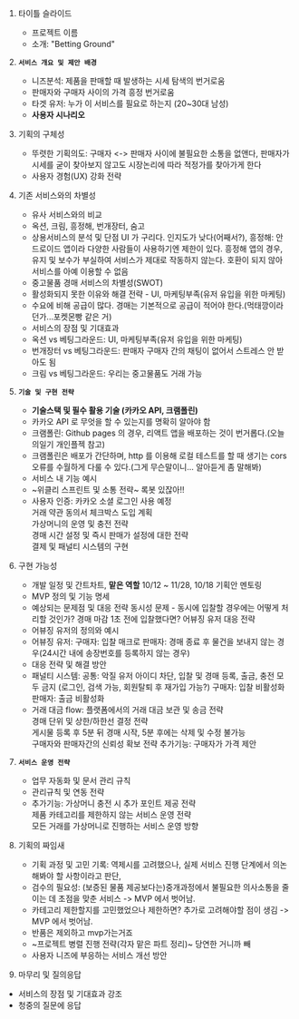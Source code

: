 1. 타이틀 슬라이드
   - 프로젝트 이름
   - 소개: "Betting Ground"

2. **`서비스 개요 및 제안 배경`**
   - 니즈분석: 제품을 판매할 때 발생하는 시세 탐색의 번거로움
   - 판매자와 구매자 사이의 가격 흥정 번거로움 
   - 타겟 유저: 누가 이 서비스를 필요로 하는지 (20~30대 남성)
   - **사용자 시나리오**
3. 기획의 구체성
   - 뚜렷한 기획의도: 구매자 <-> 판매자 사이에 불필요한 소통을 없앤다, 판매자가 시세를 굳이 찾아보지 않고도 시장논리에 따라 적정가를 찾아가게 한다  
   - 사용자 경험(UX) 강화 전략

5. 기존 서비스와의 차별성
   - 유사 서비스와의 비교
   - 옥션, 크림, 흥정해, 번개장터, 숨고  
   - 상용서비스의 분석 및 단점
     UI 가 구리다. 인지도가 낮다(어째서?), 흥정해: 안드로이드 앱이라 다양한 사람들이 사용하기엔 제한이 있다.
     흥정해 앱의 경우, 유지 및 보수가 부실하여 서비스가 제대로 작동하지 않는다. 호환이 되지 않아 서비스를 아예 이용할 수 없음
   - 중고물품 경매 서비스의 차별성(SWOT)
   - 활성화되지 못한 이유와 해결 전략 - UI, 마케팅부족(유저 유입을 위한 마케팅)
   - 수요에 비해 공급이 많다. 경매는 기본적으로 공급이 적어야 한다.(먹태깡이라던가...포켓몬빵 같은 거)
   - 서비스의 장점 및 기대효과
   - 옥션 vs 베팅그라운드: UI, 마케팅부족(유저 유입을 위한 마케팅)
   - 번개장터 vs 베팅그라운드: 판매자 구매자 간의 채팅이 없어서 스트레스 안 받아도 됨
   - 크림 vs 베팅그라운드: 우리는 중고물품도 거래 가능

6. **`기술 및 구현 전략`**
   - **기술스택 및 필수 활용 기술 (카카오 API, 크램폴린)**
   - 카카오 API 로 무엇을 할 수 있는지를 명확히 알아야 함
   - 크램폴린: Github pages 의 경우, 리액트 앱을 배포하는 것이 번거롭다.(오늘의일기 개인플젝 참고)
   - 크램폴린은 배포가 간단하며, http 를 이용해 로컬 테스트를 할 때 생기는 cors 오류를 수월하게 다룰 수 있다.(그게 무슨말이니... 알아듣게 좀 말해봐)
   - 서비스 내 기능 예시
   - ~위클리 스프린트 및 소통 전략~ 록봇 있잖아!!
   - 사용자 인증: 카카오 소셜 로그인 사용 예정  
거래 약관 동의서 체크박스 도입 계획  
가상머니의 운영 및 충전 전략  
경매 시간 설정 및 즉시 판매가 설정에 대한 전략  
결제 및 패널티 시스템의 구현  

7. 구현 가능성
   - 개발 일정 및 간트차트, **맡은 역할**
     10/12 ~ 11/28, 10/18 기획안 멘토링
   - MVP 정의 및 기능 명세
   - 예상되는 문제점 및 대응 전략
     동시성 문제 - 동시에 입찰할 경우에는 어떻게 처리할 것인가? 경매 마감 1초 전에 입찰했다면?
     어뷰징 유저 대응 전략
   - 어뷰징 유저의 정의와 예시
   - 어뷰징 유저:
        구매자: 입찰 매크로 
        판매자: 경매 종료 후 물건을 보내지 않는 경우(24시간 내에 송장번호를 등록하지 않는 경우)
   - 대응 전략 및 해결 방안
   - 패널티 시스템:
        공통: 악질 유저 아이디 차단, 입찰 및 경매 등록, 출금, 충전 모두 금지 (로그인, 검색 가능, 회원탈퇴 후 재가입 가능?)
        구매자: 입찰 비활성화
        판매자: 출금 비활성화
   - 거래 대금 flow: 플랫폼에서의 거래 대금 보관 및 송금 전략  
경매 단위 및 상한/하한선 결정 전략  
게시물 등록 후 5분 뒤 경매 시작, 5분 후에는 삭제 및 수정 불가능  
구매자와 판매자간의 신뢰성 확보 전략
추가기능: 구매자가 가격 제안

8. **`서비스 운영 전략`**
   - 업무 자동화 및 문서 관리 규칙
   - 관리규칙 및 연동 전략
   - 추가기능: 가상머니 충전 시 추가 포인트 제공 전략  
제품 카테고리를 제한하지 않는 서비스 운영 전략  
모든 거래를 가상머니로 진행하는 서비스 운영 방향  

9. 기획의 짜임새
   - 기획 과정 및 고민 기록: 역제시를 고려했으나, 실제 서비스 진행 단계에서 의논해봐야 할 사항이라고 판단,
   - 검수의 필요성: (보증된 물품 제공보다는)중개과정에서 불필요한 의사소통을 줄이는 데 초점을 맞춘 서비스 -> MVP 에서 벗어남. 
   - 카테고리 제한할지를 고민했었으나 제한하면? 추가로 고려해야할 점이 생김 -> MVP 에서 벗어남.
   -  반품은 제외하고 mvp가는거죠
   - ~프로젝트 병렬 진행 전략(각자 맡은 파트 정리)~ 당연한 거니까 빼
   - 사용자 니즈에 부응하는 서비스 개선 방안

10. 마무리 및 질의응답
   - 서비스의 장점 및 기대효과 강조
   - 청중의 질문에 응답
